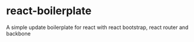 # react-boilerplate
A simple update boilerplate for react with react bootstrap, react router and backbone
